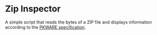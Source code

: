 Zip Inspector
=====

A simple script that reads the bytes of a ZIP file and displays information according to the [PKWARE specification](http://www.pkware.com/documents/APPNOTE/APPNOTE-6.3.0.TXT).